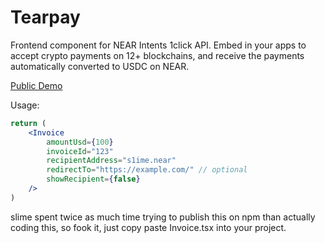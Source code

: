 # Tearpay

Frontend component for NEAR Intents 1click API. Embed in your apps to accept crypto payments on 12+ blockchains, and receive the payments automatically converted to USDC on NEAR.

[Public Demo](https://tearpay-demo.intear.tech/?amountUsd=0.05&invoiceId=123&recipientAddress=s1ime.near&redirectTo=https://example.com)

Usage:

```jsx
return (
    <Invoice
        amountUsd={100}
        invoiceId="123"
        recipientAddress="s1ime.near"
        redirectTo="https://example.com/" // optional
        showRecipient={false}
    />
)
```

slime spent twice as much time trying to publish this on npm than actually coding this, so fook it, just copy paste Invoice.tsx into your project.

